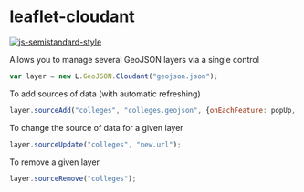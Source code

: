 leaflet-cloudant
===========

[![js-semistandard-style](https://img.shields.io/badge/code%20style-semistandard-brightgreen.svg?style=flat-square)](https://github.com/Flet/semistandard)


Allows you to manage several GeoJSON layers via a single control

```javascript
var layer = new L.GeoJSON.Cloudant("geojson.json");
```

To add sources of data (with automatic refreshing)
```javascript
layer.sourceAdd("colleges", "colleges.geojson", {onEachFeature: popUp, refreshSeconds: 30});
```

To change the source of data for a given layer
```javascript
layer.sourceUpdate("colleges", "new.url");
```

To remove a given layer
```javascript
layer.sourceRemove("colleges");
```
